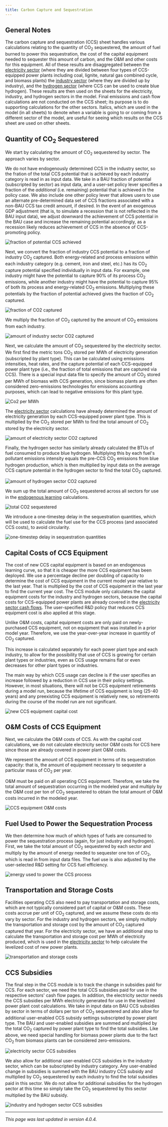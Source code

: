 ```yaml
---
title: Carbon Capture and Sequestration
---
```


## General Notes

The carbon capture and sequestration (CCS) sheet handles various calculations relating to the quantity of CO<sub>2</sub> sequestered, the amount of fuel burned to power this sequestration, the cost of the capital equipment needed to sequester this amount of carbon, and the O&M and other costs for this equipment. All of these results are disaggregated between the [electricity sector](electricity-sector-main) (where they are divided between four types of CCS-equipped power plants including coal, lignite, natural gas combined cycle, and biomass plants) the [industry sector](industry-ag-main) (where they are divided up by industry), and the [hydrogen sector](hydrogen-supply) (where CCS can be used to create blue hydrogen). These results are then used on the sheets for the electricity, industry, and hydrogen sectors in the model. Final emissions and cash flow calculations are not conducted on the CCS sheet; its purpose is to do supporting calculations for the other sectors. Italics, which are used in the model (in all sheets) to denote when a variable is going to or coming from a different sector of the model, are useful for seeing which results on the CCS sheet are used on other sheets.

## Quantity of CO<sub>2</sub> Sequestered

We start by calculating the amount of CO<sub>2</sub> sequestered by sector. The approach varies by sector.

We do not have endogenously determined CCS in the industry sector, so the fration of the total CCS potential that is achieved by each industry category is read in as input data. We take in a BAU fraction of potential (subscripted by sector) as input data, and a user-set policy lever specifies a fraction of the _additional_ (i.e. remaining) potential that is achieved in the policy case. We also include one other policy lever that allows users to use an alternate pre-determined data set of CCS fractions associated with a non-BAU CCS tax credit amount, if desired. In the event of an exogenous GDP adjustment (that is, to simulate a recession that is not reflected in the BAU input data), we adjust downward the achievement of CCS potential in the BAU case and increase the remaining potential accordingly, as a recession likely reduces achievement of CCS in the absence of CCS-promoting policy.

![fraction of potential CCS achieved](/img/ccs-FractionOfPotential.png)

Next, we convert the fraction of industry CCS potential to a fraction of industry CO<sub>2</sub> captured.  Both energy-related and process emissions within each industry category (e.g. cement, iron and steel, etc.) has its CO<sub>2</sub> capture potential specified individually in input data.  For example, one industry might have the potential to capture 90% of its process CO<sub>2</sub> emissions, while another industry might have the potential to capture 95% of both its process and energy-related CO<sub>2</sub> emissions.  Multiplying these potentials by the fraction of potential achieved gives the fraction of CO<sub>2</sub> captured.

![fraction of CO2 captured](/img/ccs-FractionCO2Captured.png)

We multiply the fraction of CO<sub>2</sub> captured by the amount of CO<sub>2</sub> emissions from each industry.  

![amount of industry sector CO2 captured](/img/ccs-AmountIndustryCO2Captured.png)

Next, we calculate the amount of CO<sub>2</sub> sequestered by the electricity sector. We first find the metric tons CO<sub>2</sub> stored per MWh of electricity generation (subscripted by plant type). This can be calculated using emissions intensities, heat rates, and the capture potential of each CCS-equipped power plant type (i.e., the fraction of total emissions that are captured via CCS). There is a special input data file to specify the amount of CO<sub>2</sub> stored per MWh of biomass with CCS generation, since biomass plants are often considered zero-emissions technologies for emissions accounting purposes, which can lead to negative emissions for this plant type. 

![Co2 per MWh](/img/ccs-CO2perMWh.png)

The [electricity sector](electricity-sector-main) calculations have already determined the amount of electricity generation by each CCS-equipped power plant type. This is multiplied by the CO<sub>2</sub> stored per MWh to find the total amount of CO<sub>2</sub> stored by the electricity sector. 

![amount of electricity sector CO2 captured](/img/ccs-AmountElectricityCO2Captured.png)

Finally, the hydrogen sector has similarly already calculated the BTUs of fuel consumed to produce blue hydrogen. Multiplying this by each fuel's pollutant emissions intensity equals the pre-CCS CO<sub>2</sub> emissions from blue hydrogen production, which is then multiplied by input data on the average CCS capture potential in the hydrogen sector to find the total CO<sub>2</sub> captured.

![amount of hydrogen sector CO2 captured](/img/ccs-AmountHydrogenCO2Captured.png)

We sum up the total amount of CO<sub>2</sub> sequestered across all sectors for use in the [endogenous learning](endogenous-learning) calculations.

![total CO2 sequestered](/img/ccs-TotSequestered.png)

We introduce a one-timestep delay in the sequestration quantities, which will be used to calculate the fuel use for the CCS process (and associated CCS costs), to avoid circularity.  

![one-timestep delay in sequestration quantities](/img/ccs-Delay.png)

## Capital Costs of CCS Equipment

The cost of new CCS capital equipment is based on an endogenous learning curve, so that it is cheaper the more CCS equipment has been deployed.  We use a percentage decline per doubling of capacity to determine the cost of CCS equipment in the current model year relative to the last year.  That is multiplied by the cost of CCS equipment in the last year to find the current year cost.  The CCS module only calculates the capital equipment costs for the industry and hydrogen sectors, because the capital costs for CCS-equipped power plants are already covered in the [electricity sector cash flows](electricity-sector-cash). The user-specified R&D policy that reduces CCS equipment cost is also applied at this stage.

Unlike O&M costs, capital equipment costs are only paid on newly-purchased CCS equipment, not on equipment that was installed in a prior model year.  Therefore, we use the year-over-year increase in quantity of CO<sub>2</sub> captured.

This increase is calculated separately for each power plant type and each industry, to allow for the possibility that use of CCS is growing for certain plant types or industries, even as CCS usage remains flat or even decreases for other plant types or industries.

The main way by which CCS usage can decline is if the user specifies an increase followed by a reduction in CCS use in their policy settings.  However, in most situations, there will not be CCS equipment retirements during a model run, because the lifetime of CCS equipment is long (25-40 years) and any preexisting CCS equipment is relatively new, so retirements during the course of the model run are not significant.

![new CCS equipment capital cost](/img/ccs-NewEqptCapCost.png)

## O&M Costs of CCS Equipment

Next, we calculate the O&M costs of CCS. As with the capital cost calculations, we do not calculate electricity sector O&M costs for CCS here since those are already covered in power plant O&M costs. 

We represent the amount of CCS equipment in terms of its sequestration capacity: that is, the amount of equipment necessary to sequester a particular mass of CO<sub>2</sub> per year.

O&M must be paid on all operating CCS equipment.  Therefore, we take the total amount of sequestration occurring in the modeled year and multiply by the O&M cost per ton of CO<sub>2</sub>  sequestered to obtain the total amount of O&M costs incurred in the modeled year.

![CCS equipment O&M costs](/img/ccs-OMCosts.png)

## Fuel Used to Power the Sequestration Process

We then determine how much of which types of fuels are consumed to power the sequestration process (again, for just industry and hydrogen).  First, we take the total amount of CO<sub>2</sub> sequestered by each sector and multiply by the amount of energy needed to sequester one ton of CO<sub>2</sub>, which is read in from input data files. The fuel use is also adjusted by the user-selected R&D setting for CCS fuel efficiency.

![energy used to power the CCS process](/img/ccs-TotalEnergyNeed.png)

## Transportation and Storage Costs

Facilities operating CCS also need to pay transportation and storage costs, which are not typically considered part of capital or O&M costs. These costs accrue per unit of CO<sub>2</sub> captured, and we assume these costs do nto vary by sector. For the industry and hydrogen sectors, we simply multiply the transportation and storage cost by the amount of CO<sub>2</sub> captured captured that year. For the electricity sector, we have an additional step to calculate the transportation and storage cost per MWh of electricity produced, which is used in the [electricity sector](electricity-sector-main) to help calculate the levelized cost of new power plants. 

![transportation and storage costs](/img/ccs-TransportCosts.png)

## CCS Subsidies

The final step in the CCS module is to track the change in subsidies paid for CCS. For each sector, we need the total CCS subsidies paid for use in the respective sectors' cash flow pages. In addition, the electricity sector needs the CCS subsidies per MWh electricity generated for use in the levelized power plant cost calculations. We take in input data on BAU CCS subsidies by sector in terms of dollars per ton of CO<sub>2</sub> sequestered and also allow for additional user-enabled CCS subsidy settings subscripted by power plant type. The BAU and user-enabled subsidies are summed and multiplied by the total CO<sub>2</sub> captured by power plant type to find the total subsidies. Like above, we need special handling for biomass power plants due to the fact CO<sub>2</sub> from biomass plants can be considered zero-emissions. 

![electricity sector CCS subsidies](/img/ccs-ElecSubsidies.png)

We also allow for additional user-enabled CCS subsidies in the industry sector, which can be subscripted by industry category. Any user-enabled change in subsidies is summed with the BAU industry CCS subsidy and multiplied by CO<sub>2</sub> sequestered by each industry to find the total subsidies paid in this sector. We do not allow for additional subsidies for the hydrogen sector at this time so simply take the CO<sub>2</sub> sequestered by this sector multiplied by the BAU subsidy.

![industry and hydrogen sector CCS subsidies](/img/ccs-IndstHydgnSubsidies.png)

---
*This page was last updated in version 4.0.4.*
